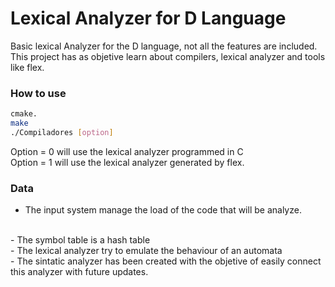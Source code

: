 
# Lexical Analyzer for D Language

Basic lexical Analyzer for the D language, not all the features are included.
<br>
This project has as objetive learn about compilers, lexical analyzer and tools like flex.
<br>


### How to use 

``` bash
cmake.
make
./Compiladores [option]
``` 
Option = 0 will use the lexical analyzer programmed in C 
<br>
Option = 1 will use the lexical analyzer generated by flex.

### Data
- The input system manage the load of the code that will be analyze.
<br>
- The symbol table is a hash table 
<br>
- The lexical analyzer try to emulate the behaviour of an automata
<br>
- The sintatic analyzer has been created with the objetive of easily 
connect this analyzer with future updates.

